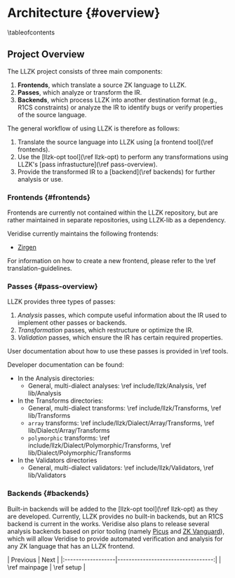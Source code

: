 # Architecture {#overview}

\tableofcontents

## Project Overview

The LLZK project consists of three main components:

1. **Frontends**, which translate a source ZK language to LLZK.
2. **Passes**, which analyze or transform the IR.
3. **Backends**, which process LLZK into another destination format (e.g., R1CS constraints) or analyze the IR to identify bugs or verify properties of the source language.

The general workflow of using LLZK is therefore as follows:
1. Translate the source language into LLZK using [a frontend tool](\ref frontends).
2. Use the [llzk-opt tool](\ref llzk-opt) to perform any transformations using LLZK's [pass infrastucture](\ref pass-overview).
3. Provide the transformed IR to a [backend](\ref backends) for further analysis or use.

### Frontends {#frontends}

Frontends are currently not contained within the LLZK repository, but are rather
maintained in separate repositories, using LLZK-lib as a dependency.

Veridise currently maintains the following frontends:
- [Zirgen](https://github.com/Veridise/zirgen-to-llzk)
<!-- TODO: Update this link to a doxygen site at some point. -->

For information on how to create a new frontend, please refer to the \ref translation-guidelines.

### Passes {#pass-overview}

LLZK provides three types of passes:
1. *Analysis* passes, which compute useful information about the IR used to implement other passes or backends.
2. *Transformation* passes, which restructure or optimize the IR.
3. *Validation* passes, which ensure the IR has certain required properties.

User documentation about how to use these passes is provided in \ref tools.

Developer documentation can be found:
- In the Analysis directories:
    - General, multi-dialect analyses: \ref include/llzk/Analysis, \ref lib/Analysis
- In the Transforms directories:
    - General, multi-dialect transforms: \ref include/llzk/Transforms, \ref lib/Transforms
    - `array` transforms: \ref include/llzk/Dialect/Array/Transforms, \ref lib/Dialect/Array/Transforms
    - `polymorphic` transforms: \ref include/llzk/Dialect/Polymorphic/Transforms, \ref lib/Dialect/Polymorphic/Transforms
- In the Validators directories
    - General, multi-dialect validators: \ref include/llzk/Validators, \ref lib/Validators

### Backends {#backends}

Built-in backends will be added to the [llzk-opt tool](\ref llzk-opt) as they are developed.
Currently, LLZK provides no built-in backends, but an R1CS backend is current in the works.
Veridise also plans to release several analysis backends based on prior tooling (namely [Picus][picus-v2] and [ZK Vanguard][zk-vanguard]), which will allow Veridise to provide automated verification and analysis for any ZK language that has an LLZK frontend.

<div class="section_buttons">
| Previous          |                              Next |
|:------------------|----------------------------------:|
| \ref mainpage | \ref setup |
</div>

[picus-v2]: https://docs.veridise.com/picus-v2/
[zk-vanguard]: https://docs.veridise.com/zkvanguard/
